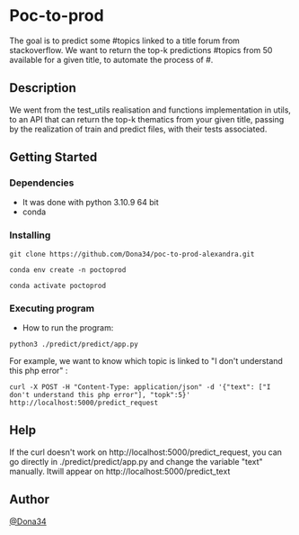 # Poc-to-prod

The goal is to predict some #topics linked to a title forum from stackoverflow. We want to return the top-k predictions #topics from 50 available for a given title, to automate the process of #.

## Description

We went from the test_utils realisation and functions implementation in utils, to an API that can return the top-k thematics from your given title, passing by the realization of train and predict files, with their tests associated.

## Getting Started

### Dependencies

* It was done with python 3.10.9 64 bit
* conda

### Installing
```
git clone https://github.com/Dona34/poc-to-prod-alexandra.git
```
```
conda env create -n poctoprod
```
```
conda activate poctoprod
```

### Executing program

* How to run the program:
```
python3 ./predict/predict/app.py
```
For example, we want to know which topic is linked to "I don't understand this php error" :
```
curl -X POST -H "Content-Type: application/json" -d '{"text": ["I don't understand this php error"], "topk":5}' http://localhost:5000/predict_request
```

## Help

If the curl doesn't work on http://localhost:5000/predict_request, you can go directly in ./predict/predict/app.py and change the variable "text" manually.
Itwill appear on http://localhost:5000/predict_text

## Author

[@Dona34](https://github.com/Dona34)

